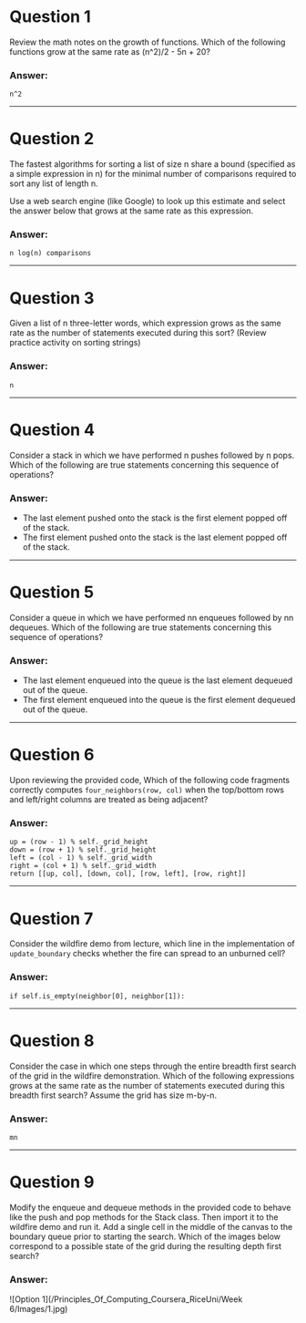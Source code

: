 # Question 1
  Review the math notes on the growth of functions. Which of the following functions grow at the same rate as (n^2)/2 - 5n + 20?

### Answer:
    n^2

----
# Question 2
  The fastest algorithms for sorting a list of size n share a bound (specified as a simple expression in n) for the minimal number of comparisons required to sort any list of length n.
  
  Use a web search engine (like Google) to look up this estimate and select the answer below that grows at the same rate as this expression.
  
### Answer:
    n log(n) comparisons

----
# Question 3
  Given a list of n three-letter words, which expression grows as the same rate as the number of statements executed during this sort? (Review practice activity on sorting strings)
  
### Answer:
    n

----
# Question 4
  Consider a stack in which we have performed n pushes followed by n pops. Which of the following are true statements concerning this sequence of operations?

### Answer:
* The last element pushed onto the stack is the first element popped off of the stack.
* The first element pushed onto the stack is the last element popped off of the stack.  

----
# Question 5
  Consider a queue in which we have performed nn enqueues followed by nn dequeues. Which of the following are true statements concerning this sequence of operations?

### Answer:
* The last element enqueued into the queue is the last element dequeued out of the queue.
* The first element enqueued into the queue is the first element dequeued out of the queue.

----
# Question 6
  Upon reviewing the provided code, Which of the following code fragments correctly computes `four_neighbors(row, col)` when the top/bottom rows and left/right columns are treated as being adjacent?
  
### Answer:
    up = (row - 1) % self._grid_height
    down = (row + 1) % self._grid_height
    left = (col - 1) % self._grid_width
    right = (col + 1) % self._grid_width
    return [[up, col], [down, col], [row, left], [row, right]]
    
----
# Question 7
  Consider the wildfire demo from lecture, which line in the implementation of `update_boundary` checks whether the fire can spread to an unburned cell?

### Answer:
    if self.is_empty(neighbor[0], neighbor[1]):
    
----
# Question 8
   Consider the case in which one steps through the entire breadth first search of the grid in the wildfire demonstration. Which of the following expressions grows at the same rate as the number of statements executed during this breadth first search? Assume the grid has size m-by-n.

### Answer:
    mn

----
# Question 9
  Modify the enqueue and dequeue methods in the provided code to behave like the push and pop methods for the Stack class. Then import it to the wildfire demo and run it. Add a single cell in the middle of the canvas to the boundary queue prior to starting the search. Which of the images below correspond to a possible state of the grid during the resulting depth first search?

### Answer:
![Option 1](/Principles_Of_Computing_Coursera_RiceUni/Week 6/Images/1.jpg)

